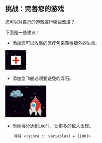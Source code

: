 ## 挑战：完善您的游戏

您可以对自己的游戏进行哪些改进？

下面是一些建议：

+ 添加您可以收集的医疗包来获得额外的生命。

![截屏](images/invaders-aid.png)

+ 添加您飞船必须要避免的浮石。

![截屏](images/invaders-rocks.png)

+ 当你得分达到`100`时，让更多的敌人出现。

```blocks3
    等待 <(score :: variables) = [100]>
```
